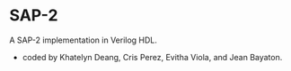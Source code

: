 # SAP-2
A SAP-2 implementation in Verilog HDL.

- coded by Khatelyn Deang, Cris Perez, Evitha Viola, and Jean Bayaton.
